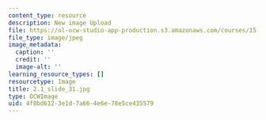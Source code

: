 ```yaml
---
content_type: resource
description: New image Upload
file: https://ol-ocw-studio-app-production.s3.amazonaws.com/courses/15-s21-nuts-and-bolts-of-business-plans-january-iap-2014/4f0bd6123e1d7a664e6e78e5ce435579_2.1_slide_31.jpg
file_type: image/jpeg
image_metadata:
  caption: ''
  credit: ''
  image-alt: ''
learning_resource_types: []
resourcetype: Image
title: 2.1_slide_31.jpg
type: OCWImage
uid: 4f0bd612-3e1d-7a66-4e6e-78e5ce435579
---
```

